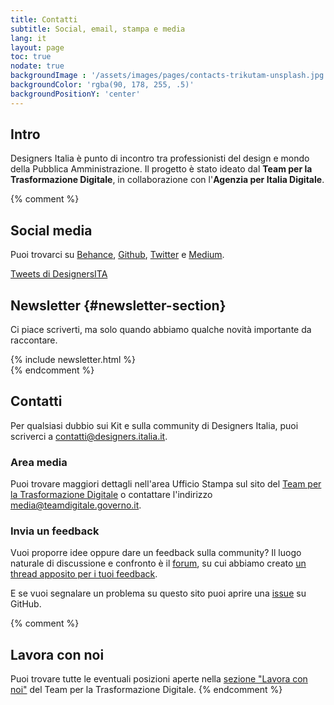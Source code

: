 ```yaml
---
title: Contatti
subtitle: Social, email, stampa e media
lang: it
layout: page
toc: true
nodate: true
backgroundImage : '/assets/images/pages/contacts-trikutam-unsplash.jpg'
backgroundColor: 'rgba(90, 178, 255, .5)'
backgroundPositionY: 'center'
---
```


## Intro
Designers Italia è punto di incontro tra professionisti del design e mondo della Pubblica Amministrazione. Il progetto è stato ideato dal **Team per la Trasformazione Digitale**, in collaborazione con l'**Agenzia per Italia Digitale**.

{% comment %}
## Social media
Puoi trovarci su [Behance](https://www.behance.net/italia), [Github](https://github.com/italia/designers.italia.it), [Twitter](https://twitter.com/designersita) e [Medium](https://medium.com/designers-italia).

<a class="twitter-timeline" data-height="460" data-lang="it" data-dnt="true" data-link-color="#0066cc" href="https://twitter.com/DesignersITA?ref_src=twsrc%5Etfw">Tweets di DesignersITA</a> <script async src="https://platform.twitter.com/widgets.js" charset="utf-8"></script>

## Newsletter {#newsletter-section}
Ci piace scriverti, ma solo quando abbiamo qualche novità importante da raccontare.

<div class="u-padding-bottom-xxl">
{% include newsletter.html %}
</div>
{% endcomment %}

## Contatti
Per qualsiasi dubbio sui Kit e sulla community di Designers Italia, puoi scriverci a [contatti@designers.italia.it](mailto:contatti@designers.italia.it).

### Area media
Puoi trovare maggiori dettagli nell'area Ufficio Stampa sul sito del [Team per la Trasformazione Digitale](https://teamdigitale.governo.it/it/contatti) o contattare l'indirizzo [media@teamdigitale.governo.it](mailto:media@teamdigitale.governo.it).

### Invia un feedback
Vuoi proporre idee oppure dare un feedback sulla community? Il luogo naturale di discussione e confronto è il [forum](https://forum.italia.it/c/design/), su cui abbiamo creato [un thread apposito per i tuoi feedback](https://forum.italia.it/c/design/feedback-community).

E se vuoi segnalare un problema su questo sito puoi aprire una [issue](https://github.com/italia/designers.italia.it) su GitHub.

{% comment %}
## Lavora con noi
Puoi trovare tutte le eventuali posizioni aperte nella [sezione "Lavora con noi"](https://teamdigitale.governo.it/it/lavora-con-noi) del Team per la Trasformazione Digitale.
{% endcomment %}

